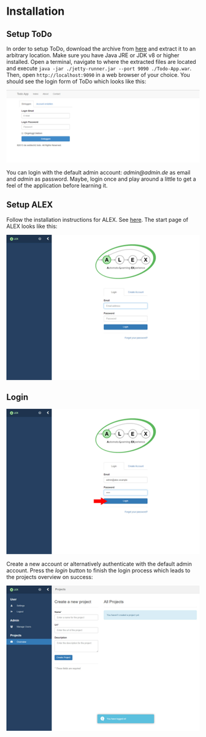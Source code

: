 # Installation

## Setup ToDo

In order to setup ToDo, download the archive from [here](../../../assets/files/ToDo.zip) and extract it to an arbitrary location. 
Make sure you have Java JRE or JDK v8 or higher installed. 
Open a terminal, navigate to where the extracted files are located and execute `java -jar ./jetty-runner.jar --port 9090 ./Todo-App.war`. 
Then, open `http://localhost:9090` in a web browser of your choice. 
You should see the login form of ToDo which looks like this:

![Todo Startpage](../../../assets/images/examples/todo/todo-startpage.jpg)

You can login with the default admin account: _admin@admin.de_ as email and _admin_ as password. 
Maybe, login once and play around a little to get a feel of the application before learning it.

## Setup ALEX

Follow the installation instructions for ALEX. See [here](../../../README.md).
The start page of ALEX looks like this:

![Welcome Screen](../../../assets/images/examples/todo/welcome_screen.jpg)

## Login

![Login Process](../../../assets/images/examples/todo/login_process.jpg)

Create a new account or alternatively authenticate with the default admin account.
Press the *login* button to finish the login process which leads to the projects overview on success:

![Dashboard](../../../assets/images/examples/todo/home_empty.jpg)
